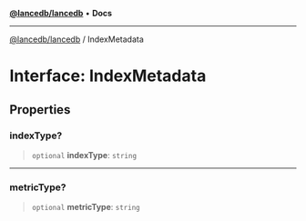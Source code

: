 [**@lancedb/lancedb**](../README.md) • **Docs**

***

[@lancedb/lancedb](../globals.md) / IndexMetadata

# Interface: IndexMetadata

## Properties

### indexType?

> `optional` **indexType**: `string`

***

### metricType?

> `optional` **metricType**: `string`
